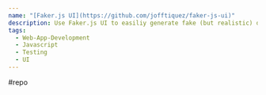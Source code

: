 ```yaml
---
name: "[Faker.js UI](https://github.com/jofftiquez/faker-js-ui)"
description: Use Faker.js UI to easiliy generate fake (but realistic) data for testing and development using Faker.js.
tags:
  - Web-App-Development
  - Javascript
  - Testing
  - UI
---
```

#repo